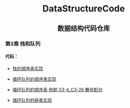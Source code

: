 <div align="center">
<h1>DataStructureCode</h1>
<h2>数据结构代码仓库</h2>
</div>

### 第3章 栈和队列

#### 代码：

<!-- TOC -->

* [栈的顺序表实现](Stack_Sq.cpp)

* [循环队列的顺序表实现](Queue_Sq.cpp)

* [循环队列的顺序表 例题 S3-4_C3-26 舞伴配对](Queue_Sq_S3-4_C3-26.cpp)

* [循环队列的链表实现](Queue_L.cpp)

<!-- TOC -->